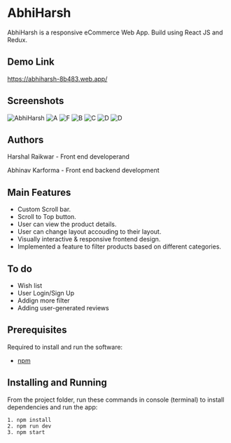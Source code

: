 # AbhiHarsh
AbhiHarsh is a responsive eCommerce Web App. Build using React JS and Redux.

## Demo Link
https://abhiharsh-8b483.web.app/

## Screenshots
![AbhiHarsh](https://user-images.githubusercontent.com/64153988/99876762-dfc80200-2c1e-11eb-8892-27840e47a969.png)
![A](https://user-images.githubusercontent.com/64153988/99826418-582ab680-2b7e-11eb-9df4-ce82c2d592da.jpeg)
![F](https://user-images.githubusercontent.com/64153988/99828874-865dc580-2b81-11eb-8ff6-543f4d0e7a79.jpeg)
![B](https://user-images.githubusercontent.com/64153988/99826419-595be380-2b7e-11eb-81ed-f264a4a210fd.jpeg)
![C](https://user-images.githubusercontent.com/64153988/99826421-5a8d1080-2b7e-11eb-940a-8e81fade1179.jpeg)
![D](https://user-images.githubusercontent.com/64153988/99877827-e5c1e100-2c26-11eb-961e-6569fac5ba38.png)
![D](https://user-images.githubusercontent.com/64153988/99826416-5660f300-2b7e-11eb-9227-bf14c7c22b99.jpeg)

## Authors
Harshal Raikwar - Front end developerand

Abhinav Karforma - Front end backend development

## Main Features
- Custom Scroll bar.
- Scroll to Top button.
- User can view the product details.
- User can change layout accouding to their layout.
- Visually interactive & responsive frontend design.
- Implemented a feature to filter products based on different categories.

## To do
- Wish list
- User Login/Sign Up
- Addign more filter
- Adding user-generated reviews

## Prerequisites

Required to install and run the software:

 * [npm](https://www.npmjs.com/get-npm)


## Installing and Running

From the project folder, run these commands in console (terminal) to install dependencies and run the app:
```
1. npm install
2. npm run dev
3. npm start
```
